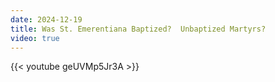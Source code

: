 ```yaml
---
date: 2024-12-19
title: Was St. Emerentiana Baptized?  Unbaptized Martyrs?
video: true
---
```



{{< youtube geUVMp5Jr3A >}}
